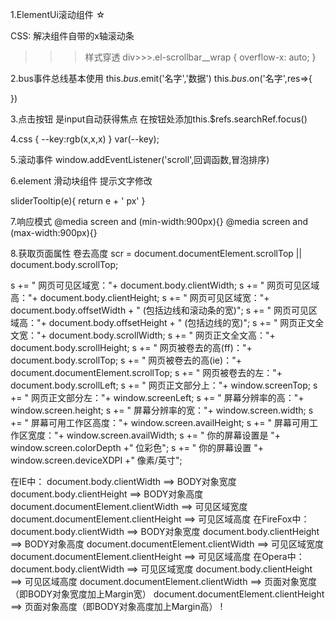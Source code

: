 1.ElementUi滚动组件 ☆
<div style="height:400px;">
<el-scrollbar style="height:100%;"></el-scrollbar>
<div>

CSS:
解决组件自带的x轴滚动条
>>>样式穿透
div>>>.el-scrollbar__wrap {
  overflow-x: auto;
}


2.bus事件总线基本使用
this.$bus.$emit('名字','数据')
this.$bus.$on('名字',res=>{
  
})


3.点击按钮 是input自动获得焦点
在按钮处添加this.$refs.searchRef.focus() 

4.css
{
  --key:rgb(x,x,x)
}
var(--key);

5.滚动事件
window.addEventListener('scroll',回调函数,冒泡排序)

6.element 滑动块组件 提示文字修改
<el-slider :format-tooltip="sliderTooltip" ></el-slider>

sliderTooltip(e){
  return e + ' px'
}

7.响应模式
@media screen and (min-width:900px){}
@media screen and (max-width:900px){}

8.获取页面属性
卷去高度 scr = document.documentElement.scrollTop || document.body.scrollTop;

s += " 网页可见区域宽："+ document.body.clientWidth;
s += " 网页可见区域高："+ document.body.clientHeight;
s += " 网页可见区域宽："+ document.body.offsetWidth + " (包括边线和滚动条的宽)";
s += " 网页可见区域高："+ document.body.offsetHeight + " (包括边线的宽)";
s += " 网页正文全文宽："+ document.body.scrollWidth;
s += " 网页正文全文高："+ document.body.scrollHeight;
s += " 网页被卷去的高(ff)："+ document.body.scrollTop;
s += " 网页被卷去的高(ie)："+ document.documentElement.scrollTop;
s += " 网页被卷去的左："+ document.body.scrollLeft;
s += " 网页正文部分上："+ window.screenTop;
s += " 网页正文部分左："+ window.screenLeft;
s += " 屏幕分辨率的高："+ window.screen.height;
s += " 屏幕分辨率的宽："+ window.screen.width;
s += " 屏幕可用工作区高度："+ window.screen.availHeight;
s += " 屏幕可用工作区宽度："+ window.screen.availWidth;
s += " 你的屏幕设置是 "+ window.screen.colorDepth +" 位彩色";
s += " 你的屏幕设置 "+ window.screen.deviceXDPI +" 像素/英寸";

<!-- 加上W3C规则后 -->
<!DOCTYPE html PUBLIC "-//W3C//DTD XHTML 1.0 Transitional//EN" "http://www.w3.org/TR/xhtml1/DTD/xhtml1-transitional.dtd">
在IE中：
document.body.clientWidth ==> BODY对象宽度
document.body.clientHeight ==> BODY对象高度
document.documentElement.clientWidth ==> 可见区域宽度
document.documentElement.clientHeight ==> 可见区域高度
在FireFox中：
document.body.clientWidth ==> BODY对象宽度
document.body.clientHeight ==> BODY对象高度
document.documentElement.clientWidth ==> 可见区域宽度
document.documentElement.clientHeight ==> 可见区域高度
在Opera中：
document.body.clientWidth ==> 可见区域宽度
document.body.clientHeight ==> 可见区域高度
document.documentElement.clientWidth ==> 页面对象宽度（即BODY对象宽度加上Margin宽）
document.documentElement.clientHeight ==> 页面对象高度（即BODY对象高度加上Margin高）
!